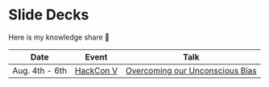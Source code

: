 # Slide Decks

Here is my knowledge share :sparkling_heart:

| Date |  Event  |  Talk  |
|------|---------|--------|
| Aug. 4th - 6th | [HackCon V][1] | [Overcoming our Unconscious Bias][2] |

[1]: https://hackcon.mlh.io/ "HackCon V"
[2]: /slides/overcoming-our-unconscious-bias "Overcoming our Unconscious Bias"
